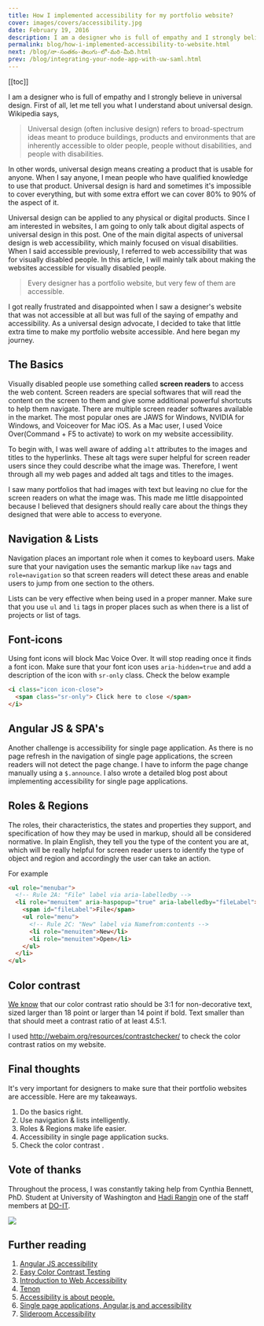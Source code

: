 ```yaml
---
title: How I implemented accessibility for my portfolio website?
cover: images/covers/accessibility.jpg
date: February 19, 2016
description: I am a designer who is full of empathy and I strongly believe in universal design. First of all, let me tell you what I understand about universal design. Wikipedia says...
permalink: blog/how-i-implemented-accessibility-to-website.html
next: /blog/నా-సంతకం-తెలుగు-లో-మరి-మీది.html
prev: /blog/integrating-your-node-app-with-uw-saml.html
---
```


[[toc]]

I am a designer who is full of empathy and I strongly believe in universal design. First of all, let me tell you what I understand about universal design. Wikipedia says,

> Universal design (often inclusive design) refers to broad-spectrum ideas meant to produce buildings, products and environments that are inherently accessible to older people, people without disabilities, and people with disabilities.

In other words, universal design means creating a product that is usable for anyone. When I say anyone, I mean people who have qualified knowledge to use that product. Universal design is hard and sometimes it's impossible to cover everything, but with some extra effort we can cover 80% to 90% of the aspect of it.

Universal design can be applied to any physical or digital products. Since I am interested in websites, I am going to only talk about digital aspects of universal design in this post. One of the main digital aspects of universal design is web accessibility, which mainly focused on visual disabilities. When I said accessible previously, I referred to web accessibility that was for visually disabled people. In this article, I will mainly talk about making the websites accessible for visually disabled people.

> Every designer has a portfolio website, but very few of them are accessible.

I got really frustrated and disappointed when I saw a designer's website that was not accessible at all but was full of the saying of empathy and accessibility. As a universal design advocate, I decided to take that little extra time to make my portfolio website accessible. And here began my journey.

## The Basics

Visually disabled people use something called **screen readers** to access the web content. Screen readers are special softwares that will read the content on the screen to them and give some additional powerful shortcuts to help them navigate. There are multiple screen reader softwares available in the market. The most popular ones are JAWS for Windows, NVIDIA for Windows, and Voiceover for Mac iOS. As a Mac user, I used Voice Over(Command + F5 to activate) to work on my website accessibility.

To begin with, I was well aware of adding `alt` attributes to the images and titles to the hyperlinks. These alt tags were super helpful for screen reader users since they could describe what the image was. Therefore, I went through all my web pages and added alt tags and titles to the images.

I saw many portfolios that had images with text but leaving no clue for the screen readers on what the image was. This made me little disappointed because I believed that designers should really care about the things they designed that were able to access to everyone.

## Navigation & Lists

Navigation places an important role when it comes to keyboard users. Make sure that your navigation uses the semantic markup like `nav` tags and `role=navigation` so that screen readers will detect these areas and enable users to jump from one section to the others.

Lists can be very effective when being used in a proper manner. Make sure that you use `ul` and `li` tags in proper places such as when there is a list of projects or list of tags.

## Font-icons

Using font icons will block Mac Voice Over. It will stop reading once it finds a font icon. Make sure that your font icon uses `aria-hidden=true` and add a description of the icon with `sr-only` class. Check the below example

```html
<i class="icon icon-close">
  <span class="sr-only"> Click here to close </span>
</i>
```

## Angular JS & SPA's

Another challenge is accessibility for single page application. As there is no page refresh in the navigation of single page applications, the screen readers will not detect the page change. I have to inform the page change manually using a `$.announce`. I also wrote a detailed blog post about implementing accessibility for single page applications.

## Roles & Regions

The roles, their characteristics, the states and properties they support, and specification of how they may be used in markup, should all be considered normative. In plain English, they tell you the type of the content you are at, which will be really helpful for screen reader users to identify the type of object and region and accordingly the user can take an action.

For example

```html
<ul role="menubar">
  <!-- Rule 2A: "File" label via aria-labelledby -->
  <li role="menuitem" aria-haspopup="true" aria-labelledby="fileLabel">
    <span id="fileLabel">File</span>
    <ul role="menu">
      <!-- Rule 2C: "New" label via Namefrom:contents -->
      <li role="menuitem">New</li>
      <li role="menuitem">Open</li>
    </ul>
  </li>
</ul>
```

## Color contrast

[We know](http://www.w3.org/WAI/WCAG20/quickref/#qr-visual-audio-contrast-contrast) that our color contrast ratio should be 3:1 for non-decorative text, sized larger than 18 point or larger than 14 point if bold. Text smaller than that should meet a contrast ratio of at least 4.5:1.

I used http://webaim.org/resources/contrastchecker/ to check the color contrast ratios on my website.

## Final thoughts

It's very important for designers to make sure that their portfolio websites are accessible. Here are my takeaways.

1. Do the basics right.
2. Use navigation & lists intelligently.
3. Roles & Regions make life easier.
4. Accessibility in single page application sucks.
5. Check the color contrast .

## Vote of thanks

Throughout the process, I was constantly taking help from Cynthia Bennett, PhD. Student at University of Washington and [Hadi Rangin](http://www.washington.edu/doit/staff-profile-hadi-rangin) one of the staff members at [DO-IT](http://www.washington.edu/doit/).

![](http://res.cloudinary.com/websiddu/image/upload/c_mfit,h_800,q_53,w_1200/v1448299738/hardi_qrbhcl.png)

## Further reading

1. [Angular JS accessibility](http://www.slideshare.net/ginader/angularjs-accessibilty)
2. [Easy Color Contrast Testing](http://alistapart.com/blog/post/easy-color-contrast-testing)
3. [Introduction to Web Accessibility](https://www.w3.org/WAI/intro/accessibility.php)
4. [Tenon](https://tenon.io/index.php)
5. [Accessibility is about people.](http://marcysutton.github.io/angular-a11y/)
6. [Single page applications, Angular.js and accessibility](http://simplyaccessible.com/article/spangular-accessibility/)
7. [Slideroom Accessibility](http://blog.slideroom.com/slideroom-accessibility)
